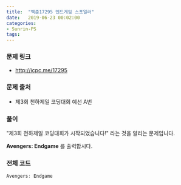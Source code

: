 ```yaml
---
title:  "백준17295 엔드게임 스포일러"
date:   2019-06-23 00:02:00
categories:
- Sunrin-PS
tags:
---
```


### 문제 링크
* http://icpc.me/17295

### 문제 출처
* 제3회 천하제일 코딩대회 예선 A번

### 풀이
"제3회 천하제일 코딩대회가 시작되었습니다!" 라는 것을 알리는 문제입니다.

**Avengers: Endgame** 를 출력합시다.

### 전체 코드
```cpp
Avengers: Endgame
```

